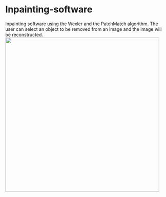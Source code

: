 # Inpainting-software
Inpainting software using the Wexler and the PatchMatch algorithm.
The user can select an object to be removed from an image and the image will be reconstructed.
<img align="left" width="480" src="https://github.com/BakaQuy/Inpainting-software/blob/master/Example.png">
